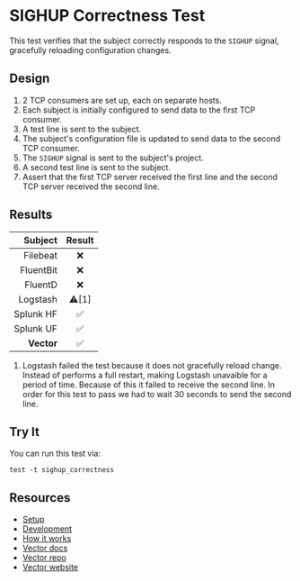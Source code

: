 # SIGHUP Correctness Test

This test verifies that the subject correctly responds to the `SIGHUP` signal, gracefully
reloading configuration changes.

## Design

1. 2 TCP consumers are set up, each on separate hosts.
2. Each subject is initially configured to send data to the first TCP consumer.
3. A test line is sent to the subject.
4. The subject's configuration file is updated to send data to the second TCP consumer.
5. The `SIGHUP` signal is sent to the subject's project.
6. A second test line is sent to the subject.
7. Assert that the first TCP server received the first line and the second TCP server
   received the second line.

## Results

|     Subject | Result  |
|------------:|:-------:|
|    Filebeat |    ❌    |
|   FluentBit |    ❌    |
|     FluentD |    ❌    |
|    Logstash |  ⚠️[1]  |
|   Splunk HF |    ✅    |
|   Splunk UF |    ✅    |
|  **Vector** |    ✅    |

1. Logstash failed the test because it does not gracefully reload change. Instead of performs
   a full restart, making Logstash unavaible for a period of time. Because of this it failed to
   receive the second line. In order for this test to pass we had to wait 30 seconds to send
   the second line.

## Try It

You can run this test via:

```
test -t sighup_correctness
```

## Resources

* [Setup][setup]
* [Development][development]
* [How it works][how_it_works]
* [Vector docs][docs]
* [Vector repo][repo]
* [Vector website][website]


[development]: /README.md#development
[docs]: https://docs.vector.dev
[how_it_works]: /README.md#how-it-works
[repo]: https://github.com/timberio/vector
[setup]: /README.md#setup
[website]: https://vector.dev